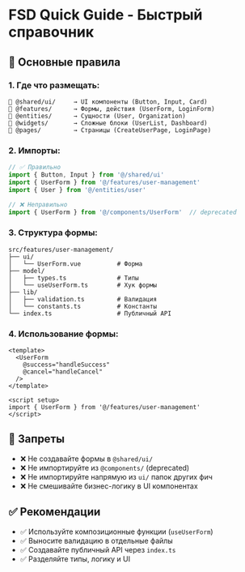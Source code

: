 # FSD Quick Guide - Быстрый справочник

## 🎯 Основные правила

### 1. Где что размещать:

```
📁 @shared/ui/     → UI компоненты (Button, Input, Card)
📁 @features/      → Формы, действия (UserForm, LoginForm)  
📁 @entities/      → Сущности (User, Organization)
📁 @widgets/       → Сложные блоки (UserList, Dashboard)
📁 @pages/         → Страницы (CreateUserPage, LoginPage)
```

### 2. Импорты:

```typescript
// ✅ Правильно
import { Button, Input } from '@/shared/ui'
import { UserForm } from '@/features/user-management'
import { User } from '@/entities/user'

// ❌ Неправильно  
import { UserForm } from '@/components/UserForm'  // deprecated
```

### 3. Структура формы:

```
src/features/user-management/
├── ui/
│   └── UserForm.vue          # Форма
├── model/
│   ├── types.ts              # Типы
│   └── useUserForm.ts        # Хук формы
├── lib/
│   ├── validation.ts         # Валидация
│   └── constants.ts          # Константы
└── index.ts                  # Публичный API
```

### 4. Использование формы:

```vue
<template>
  <UserForm 
    @success="handleSuccess"
    @cancel="handleCancel"
  />
</template>

<script setup>
import { UserForm } from '@/features/user-management'
</script>
```

## 🚫 Запреты

- ❌ Не создавайте формы в `@shared/ui/`
- ❌ Не импортируйте из `@components/` (deprecated)
- ❌ Не импортируйте напрямую из `ui/` папок других фич
- ❌ Не смешивайте бизнес-логику в UI компонентах

## ✅ Рекомендации

- ✅ Используйте композиционные функции (`useUserForm`)
- ✅ Выносите валидацию в отдельные файлы
- ✅ Создавайте публичный API через `index.ts`
- ✅ Разделяйте типы, логику и UI
